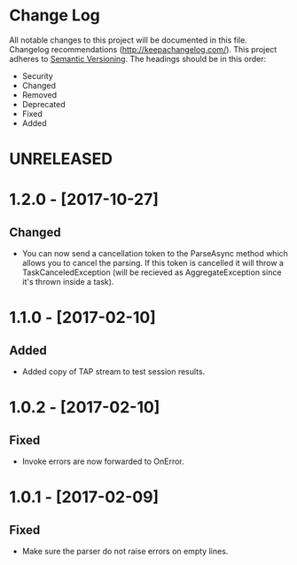 # Change Log
All notable changes to this project will be documented in this file.
Changelog recommendations (http://keepachangelog.com/).
This project adheres to [Semantic Versioning](http://semver.org/).
The headings should be in this order:
- Security
- Changed
- Removed
- Deprecated
- Fixed
- Added

# UNRELEASED

# 1.2.0 - [2017-10-27]

## Changed
- You can now send a cancellation token to the ParseAsync method which allows you to cancel the parsing. If this token is cancelled it will throw a TaskCanceledException (will be recieved as AggregateException since it's thrown inside a task).

# 1.1.0 - [2017-02-10]

## Added
- Added copy of TAP stream to test session results.

# 1.0.2 - [2017-02-10]

## Fixed
- Invoke errors are now forwarded to OnError.

# 1.0.1 - [2017-02-09]

## Fixed
- Make sure the parser do not raise errors on empty lines.